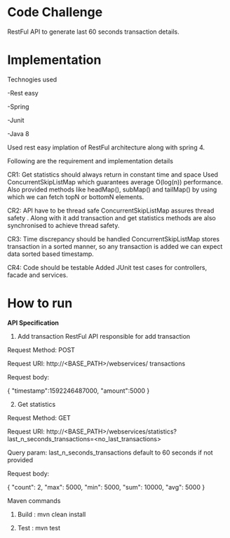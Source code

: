 # Code Challenge

RestFul API to generate last 60 seconds transaction details.

# Implementation
Technogies used

-Rest easy

-Spring

-Junit

-Java 8

Used rest easy implation of RestFul architecture along with spring 4. 

Following are the requirement and implementation details

CR1:  Get statistics should always return in constant time and space
Used ConcurrentSkipListMap which guarantees average O(log(n)) performance. Also provided methods like headMap(), subMap() and tailMap() by using which we can fetch topN or bottomN elements.

CR2: API have to be thread safe 
ConcurrentSkipListMap assures thread safety . Along with it add transaction and get statistics methods are also synchronised to achieve thread safety. 

CR3: Time discrepancy should be handled
ConcurrentSkipListMap stores transaction in a sorted manner, so any transaction is added we can expect data sorted based timestamp.

CR4: Code should be testable
Added  JUnit test cases for controllers, facade and services.

# How to run 

<b>API Specification</b>

1. Add transaction
RestFul API responsible for add transaction

Request Method: POST

Request URI: http://<BASE_PATH>/webservices/ transactions

Request body:

{
	"timestamp":1592246487000,
	"amount":5000
}

2. Get statistics

Request Method: GET

Request URI: http://<BASE_PATH>/webservices/statistics?last_n_seconds_transactions=<no_last_transactions>

Query param: last_n_seconds_transactions default to 60 seconds if not provided

Request body:

{
  "count": 2,
  "max": 5000,
  "min": 5000,
  "sum": 10000,
  "avg": 5000
}

Maven commands

1. Build : mvn clean install

2. Test : mvn test
